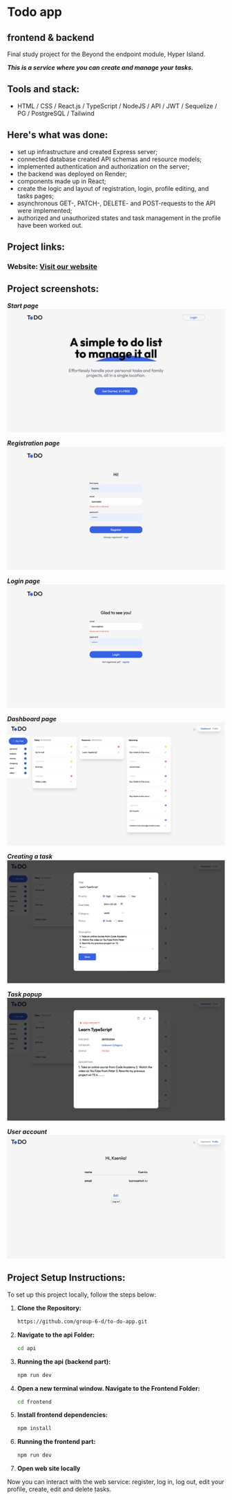 # Todo app
## frontend & backend
Final study project for the Beyond the endpoint module, Hyper Island.

***This is a service where you can create and manage your tasks.***

## Tools and stack: 
* HTML / CSS / React.js / TypeScript / NodeJS /  API / JWT / Sequelize / PG / PostgreSQL / Tailwind
  
## Here's what was done:
* set up infrastructure and created Express server;
* connected database created API schemas and resource models;
* implemented authentication and authorization on the server;
* the backend was deployed on Render;
* components made up in React;
* create the logic and layout of registration, login, profile editing, and tasks pages;
* asynchronous GET-, PATCH-, DELETE- and POST-requests to the API were implemented;
* authorized and unauthorized states and task management in the profile have been worked out.

## Project links:
### Website: [Visit our website](https://to-do-app-git-main-g6d.vercel.app/)

## Project screenshots:
***Start page***
![](./frontend/src/readmeImages/start-page.jpg)

***Registration page***
![](./frontend/src/readmeImages/register.jpg)

***Login page***
![](./frontend/src/readmeImages/login.jpg)

***Dashboard page***
![](./frontend/src/readmeImages/dashboard.jpg)

***Creating a task***
![](./frontend/src/readmeImages/task-form.jpg)

***Task popup***
![](./frontend/src/readmeImages/task-read-popup.jpg)

***User account***
![](./frontend/src/readmeImages/profile.jpg)


## Project Setup Instructions:
To set up this project locally, follow the steps below:

1. **Clone the Repository:**

    ```bash
    https://github.com/group-6-d/to-do-app.git
    ```
3. **Navigate to the api Folder:**

    ```bash
    cd api
    ```
4. **Running the api (backend part):**
   
    ```bash
    npm run dev
    ```
5. **Open a new terminal window. Navigate to the Frontend Folder:**

    ```bash
    cd frontend
    ```

6. **Install frontend dependencies:**

    ```bash
    npm install
    ```
7. **Running the frontend part:**

    ```bash
    npm run dev
    ```    

8. **Open web site locally**

Now you can interact with the web service: register, log in, log out, edit your profile, create, edit and delete tasks.
    

